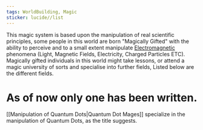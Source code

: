 ```yaml
---
tags: WorldBuilding, Magic
sticker: lucide//list
---
```

This magic system is based upon the manipulation of real scientific principles, some people in this world are born "Magically Gifted" with the ability to perceive and to a small extent manipulate [Electromagnetic](https://en.wikipedia.org/wiki/Electromagnetism) phenomena (Light, Magnetic Fields, Electricity, Charged Particles ETC). Magically gifted individuals in this world might take lessons, or attend a magic university of sorts and specialise into further fields, Listed below are the different fields.

# As of now only one has been written.

[[Manipulation of Quantum Dots|Quantum Dot Mages]] specialize in the manipulation of Quantum Dots, as the title suggests.

